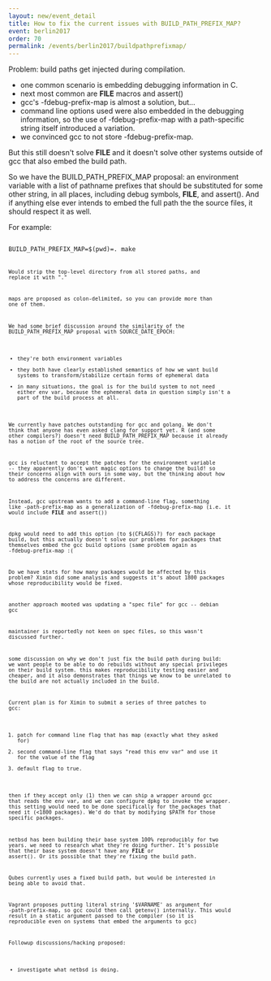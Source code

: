 ```yaml
---
layout: new/event_detail
title: How to fix the current issues with BUILD_PATH_PREFIX_MAP?
event: berlin2017
order: 70
permalink: /events/berlin2017/buildpathprefixmap/
---
```


Problem: build paths get injected during compilation.

* one common scenario is embedding debugging information in C.
* next most common are __FILE__ macros and assert()
* gcc's -fdebug-prefix-map is almost a solution, but…
* command line options used were also embedded in the debugging information, so the use of -fdebug-prefix-map with a path-specific string itself introduced a variation.
* we convinced gcc to not store -fdebug-prefix-map.

But this still doesn't solve __FILE__ and it doesn't solve other systems outside of gcc that also embed the build path.

So we have the BUILD_PATH_PREFIX_MAP proposal: an environment variable with a list of pathname prefixes that should be substituted for some other string, in all places, including debug symbols, __FILE__, and assert(). And if anything else ever intends to embed the full path the the source files, it should respect it as well.

For example:

<code>
BUILD_PATH_PREFIX_MAP=$(pwd)=. make
<code>

Would strip the top-level directory from all stored paths, and replace it with "."

maps are proposed as colon-delimited, so you can provide more than one of them.

We had some brief discussion around the similarity of the BUILD_PATH_PREFIX_MAP proposal with SOURCE_DATE_EPOCH:

* they're both environment variables
* they both have clearly established semantics of how we want build systems to transform/stabilize certain forms of ephemeral data
* in many situations, the goal is for the build system to not need either env var, because the ephemeral data in question simply isn't a part of the build process at all.

We currently have patches outstanding for gcc and golang. We don't think that anyone has even asked clang for support yet.
R (and some other compilers?) doesn't need BUILD_PATH_PREFIX_MAP because it already has a notion of the root of the source tree.

gcc is reluctant to accept the patches for the environment variable -- they apparently don't want magic options to change the build! so their concerns align with ours in some way, but the thinking about how to address the concerns are different.

Instead, gcc upstream wants to add a command-line flag, something like -path-prefix-map as a generalization of -fdebug-prefix-map (i.e. it would include __FILE__ and assert())

dpkg would need to add this option (to $(CFLAGS)?) for each package build, but this actually doesn't solve our problems for packages that themselves embed the gcc build options (same problem again as -fdebug-prefix-map :(

Do we have stats for how many packages would be affected by this problem? Ximin did some analysis and suggests it's about 1800 packages whose reproducibility would be fixed.

another approach mooted was updating a "spec file" for gcc -- debian gcc

maintainer is reportedly not keen on spec files, so this wasn't discussed further.

some discussion on why we don't just fix the build path during build: we want people to be able to do rebuilds without any special privileges on their build system. this makes reproducibility testing easier and cheaper, and it also demonstrates that things we know to be unrelated to the build are not actually included in the build.

Current plan is for Ximin to submit a series of three patches to gcc:

1. patch for command line flag that has map (exactly what they asked for)
2. second command-line flag that says "read this env var" and use it for the value of the flag
3. default flag to true.

then if they accept only (1) then we can ship a wrapper around gcc that reads the env var, and we can configure dpkg to invoke the
wrapper. this setting would need to be done specifically for the packages that need it (<1800 packages). We'd do that by modifying $PATH for those specific packages.

netbsd has been building their base system 100% reproducibly for two years. we need to research what they're doing further. It's possible that their base system doesn't have any __FILE__ or assert(). Or its possible that they're fixing the build path.

Qubes currently uses a fixed build path, but would be interested in being able to avoid that.

Vagrant proposes putting literal string '$VARNAME' as argument for -path-prefix-map, so gcc could then call getenv() internally. This would result in a static argument passed to the compiler (so it is reproducible even on systems that embed the arguments to gcc)

Followup discussions/hacking proposed:

* investigate what netbsd is doing.


